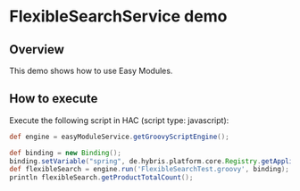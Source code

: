 # FlexibleSearchService demo

## Overview
This demo shows how to use Easy Modules.

## How to execute

Execute the following script in HAC (script type: javascript):
```groovy
def engine = easyModuleService.getGroovyScriptEngine();

def binding = new Binding();
binding.setVariable("spring", de.hybris.platform.core.Registry.getApplicationContext());
def flexibleSearch = engine.run('FlexibleSearchTest.groovy', binding);                 
println flexibleSearch.getProductTotalCount();
```